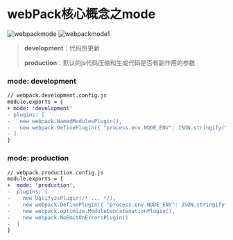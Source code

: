 # webPack核心概念之mode

![webpackmode](F:\我的笔记\image\webpackmode.png)
![webpackmode1](F:\我的笔记\image\webpackmode1.png)

> **development**：代码热更新
>
> **production**：默认的js代码压缩和生成代码是否有副作用的参数

### mode: development

```diff
// webpack.development.config.js
module.exports = {
+ mode: 'development'
- plugins: [
-   new webpack.NamedModulesPlugin(),
-   new webpack.DefinePlugin({ "process.env.NODE_ENV": JSON.stringify("development") }),
- ]
}
```

### mode: production

```diff
// webpack.production.config.js
module.exports = {
+  mode: 'production',
-  plugins: [
-    new UglifyJsPlugin(/* ... */),
-    new webpack.DefinePlugin({ "process.env.NODE_ENV": JSON.stringify("production") }),
-    new webpack.optimize.ModuleConcatenationPlugin(),
-    new webpack.NoEmitOnErrorsPlugin()
-  ]
}
```

